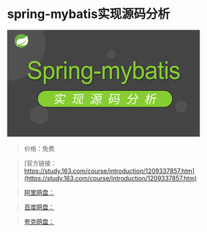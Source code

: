 # spring-mybatis实现源码分析

![img](../../../assets/study163/free/8a1391738f36417f8884f9ac982fa240.jpg)

> 价格：免费

> [官方链接：https://study.163.com/course/introduction/1209337857.htm](https://study.163.com/course/introduction/1209337857.htm)

> [阿里网盘：]()

> [百度网盘：]()

> [夸克网盘：]()
